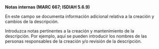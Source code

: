 **Notas internas (MARC 667; ISDIAH 5.6.9)**

En este campo se documenta información adicional relativa a la creación y cambios de la descripción.

Introduzca notas pertinentes a la creación y mantenimiento de la descripción. Por ejemplo, aquí se pueden introducir los nombres de las personas responsables de la creación y/o revisión de la descripción.